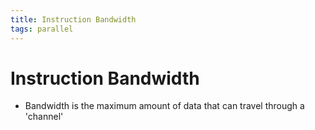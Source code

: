 ```yaml
---
title: Instruction Bandwidth
tags: parallel 
---
```


# Instruction Bandwidth
- Bandwidth is the maximum amount of data that can travel through a 'channel'
















